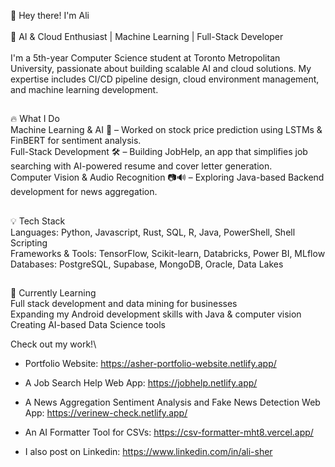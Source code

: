 👋 Hey there! I'm Ali\
\
🚀 AI & Cloud Enthusiast | Machine Learning | Full-Stack Developer\
\
I'm a 5th-year Computer Science student at Toronto Metropolitan University, passionate about building scalable AI and cloud solutions. My expertise includes CI/CD pipeline design, cloud environment management, and machine learning development.
##
🔥 What I Do\
Machine Learning & AI 🤖 – Worked on stock price prediction using LSTMs & FinBERT for sentiment analysis.\
Full-Stack Development 🛠️ – Building JobHelp, an app that simplifies job searching with AI-powered resume and cover letter generation.\
Computer Vision & Audio Recognition 📷🔊 – Exploring Java-based Backend development for news aggregation.
##
💡 Tech Stack\
Languages: Python, Javascript, Rust, SQL, R, Java, PowerShell, Shell Scripting\
Frameworks & Tools: TensorFlow, Scikit-learn, Databricks, Power BI, MLflow\
Databases: PostgreSQL, Supabase, MongoDB, Oracle, Data Lakes
##
🌱 Currently Learning\
Full stack development and data mining for businesses\
Expanding my Android development skills with Java & computer vision\
Creating AI-based Data Science tools

Check out my work!\
- Portfolio Website: https://asher-portfolio-website.netlify.app/
- A Job Search Help Web App: https://jobhelp.netlify.app/
- A News Aggregation Sentiment Analysis and Fake News Detection Web App: https://verinew-check.netlify.app/
- An AI Formatter Tool for CSVs: https://csv-formatter-mht8.vercel.app/

- I also post on Linkedin: https://www.linkedin.com/in/ali-sher
